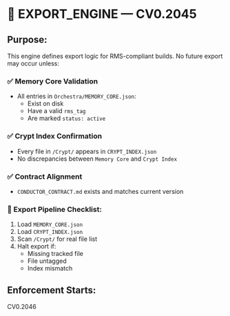 # 🚨 EXPORT_ENGINE — CV0.2045

## Purpose:
This engine defines export logic for RMS-compliant builds. No future export may occur unless:

### ✅ Memory Core Validation
- All entries in `Orchestra/MEMORY_CORE.json`:
  - Exist on disk
  - Have a valid `rms_tag`
  - Are marked `status: active`

### ✅ Crypt Index Confirmation
- Every file in `/Crypt/` appears in `CRYPT_INDEX.json`
- No discrepancies between `Memory Core` and `Crypt Index`

### ✅ Contract Alignment
- `CONDUCTOR_CONTRACT.md` exists and matches current version

### 🧪 Export Pipeline Checklist:
1. Load `MEMORY_CORE.json`
2. Load `CRYPT_INDEX.json`
3. Scan `/Crypt/` for real file list
4. Halt export if:
   - Missing tracked file
   - File untagged
   - Index mismatch

## Enforcement Starts:
CV0.2046
